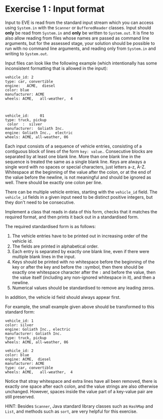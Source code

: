 # Exercise 1 : Input format

Input to EVE is read from the standard input stream which you can access using `System.in` with the `Scanner` or 
`BufferedReader` classes.  Input should **only** be read from `System.in` and **only** be written to `System.out`.  It 
is fine to also allow reading from files whose names are passed as command line arguments, but for the assessed stage,
your solution should be possible to run with no command line arguments, and reading only from `System.in` and writing to
`System.out`.

Input files can look like the following example (which intentionally has some inconsistent formatting that is 
allowed in the input):

```
vehicle_id: 2
type: car, convertible
engine:   ACME,  diesel
color: blue
manufacturer: ACME
wheels: ACME,   all-weather,  4



vehicle_id:     01
type: truck, pickup
 color  :  silver
manufacturer:  Goliath Inc.
engine: Goliath Inc.,  electric
wheels: ACME, all-weather, 06
```

Each input consists of a sequence of vehicle entries, consisting of  a contiguous block of lines of the 
form `key: value`..  Consecutive blocks are separated by at least one blank line.  More than one blank line in the 
sequence is treated the same as a single blank line.  Keys are always a single word with no spaces or special characters, 
just letters a-z, A-Z.  Whitespace at the beginning of the value after the colon, or at the end of the value before the 
newline, is not meaningful and should be ignored as well.  There should be exactly one colon per line.

There can be multiple vehicle entries, starting with the `vehicle_id` field.  The `vehicle_id` fields in a given 
input need to be distinct positive integers, but they don't need to be consecutive.

Implement a class that reads in data of this form, checks that it matches the required format, and then prints it back 
out in a standardised form.  

The required standardised form is as follows:

1.  The vehicle entries have to be printed out in increasing order of the vehicle id.
2.  The fields are printed in alphabetical order.
3.  Each entry is separated by exactly one blank line, even if there were multiple blank lines in the input.
4.  Keys should be printed with no whitespace before the beginning of the key or after the key and before the `:`symbol, 
    then there should be exactly one whitespace character after the `:` and before the value, then the value itself 
    (including any non-ignored whitespace in it), and then a newline.
5.  Numerical values should be standardised to remove any leading zeros.

In addition, the vehicle id field should always appear first.

For example, the small example given above should be transformed to this standard form:

```
vehicle_id: 1
color: silver
engine: Goliath Inc., electric
manufacturer: Goliath Inc.
type: truck, pickup
wheels: ACME, all-weather, 06

vehicle_id: 2
color: blue
engine: ACME,  diesel
manufacturer: ACME
type: car, convertible
wheels: ACME,   all-weather,  4
```

Notice that stray whitespace and extra lines have all been removed, there is exactly one space after each colon, and the 
value strings are also otherwise unchanged.  However, spaces inside the value part of a key-value pair are still 
preserved.

HINT: Besides `Scanner`, Java standard library classes such as `HashMap` and `List`, and methods such as `sort`, are 
very helpful for this exercise.
